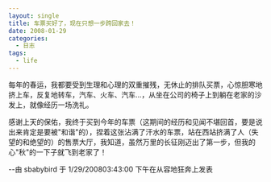 ```yaml
---
layout: single
title: 车票买好了，现在只想一步跨回家去！
date: 2008-01-29
categories:
  - 日志
tags:
  - life
---
```


每年的春运，我都要受到生理和心理的双重摧残，无休止的排队买票，心惊胆寒地挤上车，反复地转车，汽车、火车、汽车...，从坐在公司的椅子上到躺在老家的沙发上，就像经历一场洗礼。

感谢上天的保佑，我终于买到今年的车票（这期间的经历和见闻不堪回首，要是说出来肯定是要被\"和谐\"的），捏着这张沾满了汗水的车票，站在西站挤满了人（失望的和绝望的）的售票大厅，我知道，虽然万里的长征刚迈出了第一步，但我的心\"秋\"的一下子就飞到老家了！

--由 sbabybird 于 1/29/200803&#58;43&#58;00 下午在从容地狂奔上发表
